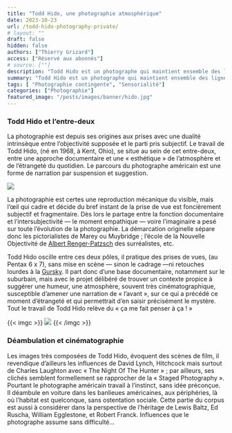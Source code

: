 ```yaml
---
title: "Todd Hido, une photographie atmosphérique"
date: 2023-10-23
url: /todd-hido-photography-private/
# layout: ""
draft: false
hidden: false
authors: ["Thierry Grizard"]
access: ["Réservé aux abonnés"]
# source: [""]
description: "Todd Hido est un photographe qui maintient ensemble des lignes de forces contradictoires notamment le documentariste et l’onirisme"
summary: "Todd Hido est un photographe qui maintient ensemble des lignes de forces contradictoires notamment le documentariste et l’onirisme"
tags: [ "Photographie contingente", "Sensorialité"]
categories: ["Photographie"]
featured_image: "/posts/images/banner/hido.jpg"
---
```

### Todd Hido et l’entre-deux

La photographie est depuis ses origines aux prises avec une dualité intrinsèque entre l’objectivité supposée et le parti pris subjectif. Le travail de Todd Hido, (né en 1968, à Kent, Ohio), se situe au sein de cet entre-deux, entre une approche documentaire et une « esthétique » de l’atmosphère et de l’étrangeté du quotidien. Le parcours du photographe américain est une forme de narration par suspension et suggestion.

![](/posts/images/hido/todd-hidophotographyhouse-huntingamerican-photographer.026.jpg)

La photographie est certes une reproduction mécanique du visible, mais l’œil qui cadre et décide du bref instant de la prise de vue est foncièrement subjectif et fragmentaire. Dès lors le partage entre la fonction documentaire et l’intersubjectivité — le moment empathique — voire l’imaginaire a pesé sur toute l’évolution de la photographie. La démarcation originelle sépare donc les pictorialistes de Marey ou Muybridge ; l’école de la Nouvelle Objectivité de [Albert Renger-Patzsch](/albert-renger-patzsch-photography/) des surréalistes, etc.

Todd Hido oscille entre ces deux pôles, il pratique des prises de vues, (au Pentax 6 x 7), sans mise en scène — sinon le cadrage —ni retouches lourdes à la [Gursky](/andreas-gursky-le-vertige-du-reel/). Il part donc d’une base documentaire, notamment sur le suburbain, mais avec le projet délibéré de trouver un contexte propice à suggérer une humeur, une atmosphère, souvent très cinématographique, susceptible d’amener une narration de « l’avant », sur ce qui a précédé ce moment d’étrangeté et qui permettrait d’en saisir précisément le mystère. Tout le travail de Todd Hido relève du « ça me fait penser à ça ! »

{{< imgc >}}
![](/posts/images/hido/todd-hidophotographyhouse-huntingamerican-photographer.004.jpg)
{{< /imgc >}}

### Déambulation et cinématographie

Les images très composées de Todd Hido, évoquent des scènes de film, il revendique d’ailleurs les influences de David Lynch, Hitchcock mais surtout de Charles Laughton avec « The Night Of The Hunter » ; par ailleurs, ses clichés semblent formellement se rapprocher de la « Staged Photography ». Pourtant le photographe américain travail à l’instinct, sans idée préconçue. Il déambule en voiture dans les banlieues américaines, aux périphéries, là où l’habitat est quelconque, sans ostentation sociale. Cette partie du corpus est aussi à considérer dans la perspective de l’héritage de Lewis Baltz, Ed Ruscha, William Egglestone, et Robert Franck. Influences que le photographe assume sans difficulté...